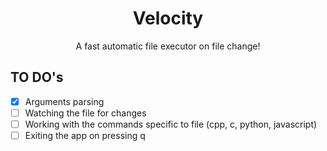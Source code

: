 <h1 align="center"> Velocity </h1>

<p align='center'>
A fast automatic file executor on file change!
</p>

## TO DO's 

- [x] Arguments parsing
- [ ] Watching the file for changes
- [ ] Working with the commands specific to file (cpp, c, python, javascript)
- [ ] Exiting the app on pressing q
